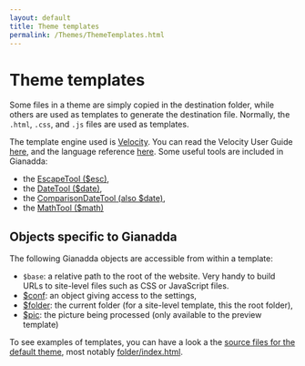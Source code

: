 ```yaml
---
layout: default
title: Theme templates
permalink: /Themes/ThemeTemplates.html
---
```

# Theme templates

Some files in a theme are simply copied in the destination folder, while others are used as templates to generate the destination file. Normally, the `.html`, `.css`, and `.js` files are used as templates.

The template engine used is [Velocity](http://velocity.apache.org/). You can read the Velocity User Guide [here](http://velocity.apache.org/engine/releases/velocity-1.7/user-guide.html), and the language reference [here](http://velocity.apache.org/engine/releases/velocity-1.7/vtl-reference-guide.html). Some useful tools are included in Gianadda:

* the [EscapeTool ($esc)](http://velocity.apache.org/tools/releases/2.0/javadoc/org/apache/velocity/tools/generic/EscapeTool.html),
* the [DateTool ($date)](http://velocity.apache.org/tools/releases/2.0/javadoc/org/apache/velocity/tools/generic/DateTool.html),
* the [ComparisonDateTool (also $date)](http://velocity.apache.org/tools/releases/2.0/javadoc/org/apache/velocity/tools/generic/ComparisonDateTool.html),
* the [MathTool ($math)](http://velocity.apache.org/tools/releases/2.0/javadoc/org/apache/velocity/tools/generic/MathTool.html)

## Objects specific to Gianadda

The following Gianadda objects are accessible from within a template:

* `$base`: a relative path to the root of the website. Very handy to build URLs to site-level files such as
CSS or JavaScript files.
* [$conf](/Themes/ConfStructure.html): an object giving access to the settings,
* [$folder](/Themes/FolderStructure.html): the current folder (for a site-level template, this the root folder),
* [$pic](/Themes/PictureStructure.html): the picture being processed (only available to the preview template)

To see examples of templates, you can have a look a the [source files for the default theme](https://github.com/robbyn/gianadda/tree/master/res/themes/default), most notably [folder/index.html](https://github.com/robbyn/gianadda/blob/master/res/themes/default/folder/index.html).
